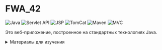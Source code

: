 # FWA_42

![Java](https://img.shields.io/badge/Java-2F4F4F?style=flat&logo=java&logoColor=E9D54D) 
![Servlet API](https://img.shields.io/badge/Servlet_API-2F4F4F?style=flat&logo=java&logoColor=E9D54D) 
![JSP](https://img.shields.io/badge/JSP-2F4F4F?style=flat&logo=java&logoColor=E9D54D) 
![TomCat](https://img.shields.io/badge/Apache_TomCat-2F4F4F?style=flat&logo=java&logoColor=E9D54D) 
![Maven](https://img.shields.io/badge/Maven-2F4F4F?style=flat&logo=java&logoColor=E9D54D) 
![MVC](https://img.shields.io/badge/MVC-2F4F4F?style=flat&logo=java&logoColor=E9D54D) 



Это веб-приложение, построенное на стандартных технологиях Java.
<details>
<summary>Материалы для изучения</summary>

* [Часть цикла “Введение в Enterprise-разработку”](https://javarush.ru/groups/posts/2514-vvedenie-v-enterprise-razrabotku)

* [Что такое Сервлеты, Java servlet API](https://javarush.ru/groups/posts/2529-chastjh-5-servletih-pishem-prostoe-veb-prilozhenie)


</details>


